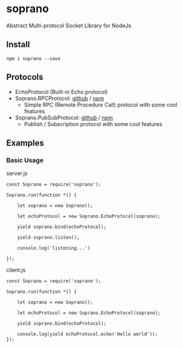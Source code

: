 # soprano
Abstract Multi-protocol Socket Library for NodeJs

## Install
```
npm i soprano --save
```

## Protocols
- EchoProtocol (Built-in Echo protocol)
- Soprano.RPCProtocol: [github](https://github.com/tlghn/soprano.rpc) / [npm](https://www.npmjs.com/package/soprano.rpc)
  - Simple RPC (Remote Procedure Call) protocol with some cool features
- Soprano.PubSubProtocol: [github](https://github.com/tlghn/soprano.pubsub) / [npm](https://www.npmjs.com/package/soprano.pubsub)
  - Publish / Subscription protocol with some cool features


## Examples

### Basic Usage

server.js

```
const Soprano = require('soprano');

Soprano.run(function *() {

    let soprano = new Soprano();

    let echoProtocol = new Soprano.EchoProtocol(soprano);

    yield soprano.bind(echoProtocol);

    yield soprano.listen();

    console.log('listening...')

});
```


client.js

```
const Soprano = require('soprano');

Soprano.run(function *() {

    let soprano = new Soprano();

    let echoProtocol = new Soprano.EchoProtocol(soprano);

    yield soprano.bind(echoProtocol);

    console.log(yield echoProtocol.echo('Hello world'));
});

```

